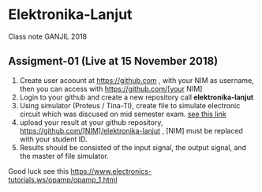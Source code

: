 # Elektronika-Lanjut
Class note GANJIL 2018


## Assigment-01 (Live at 15 November 2018)

1. Create user acoount at https://github.com , with your NIM as username, then you can access with https://github.com/[your NIM]  
2. Login to your github and create a new repository call **elektronika-lanjut**
1. Using simulator (Proteus / Tina-TI), create file to simulate electronic circuit which was discused on mid semester exam. [see this link](https://github.com/bana-handaga/Elektronika-Lanjut/blob/master/bana-uts-te-ElektronikaLanjut.pdf)
2. upload your result at your github repository,  https://github.com/[NIM]/elektronika-lanjut , [NIM] must be replaced with your student ID.
3. Results should be consisted of the input signal, the output signal, and the master of file simulator.


Good luck
see this https://www.electronics-tutorials.ws/opamp/opamp_1.html



